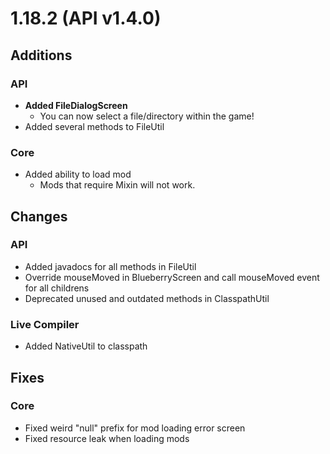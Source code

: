 # 1.18.2 (API v1.4.0)

## Additions

### API
- **Added FileDialogScreen**
    - You can now select a file/directory within the game!
- Added several methods to FileUtil

### Core
- Added ability to load mod
    - Mods that require Mixin will not work.

## Changes

### API
- Added javadocs for all methods in FileUtil
- Override mouseMoved in BlueberryScreen and call mouseMoved event for all childrens
- Deprecated unused and outdated methods in ClasspathUtil

### Live Compiler
- Added NativeUtil to classpath

## Fixes

### Core

- Fixed weird "null" prefix for mod loading error screen
- Fixed resource leak when loading mods
